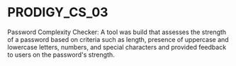 # PRODIGY_CS_03
Password Complexity Checker: 
A tool was build that assesses the strength of a password based on criteria such as length, presence of uppercase and lowercase letters, numbers, and special characters and provided feedback to users on the password's strength.

